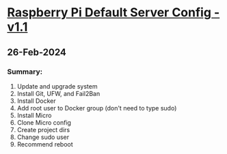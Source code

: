 <H1><u>Raspberry Pi Default Server Config - v1.1</u></H1>
<H2>26-Feb-2024</H2>
<h3>Summary:</h3>
<ol>
  <li>Update and upgrade system</li>
  <li>Install Git, UFW, and Fail2Ban</li>
  <li>Install Docker</li>
  <li>Add root user to Docker group (don't need to type sudo)</>
  <li>Install Micro</li>
  <li>Clone Micro config</li>
  <li>Create project dirs</li>
  <li>Change sudo user</li>
  <li>Recommend reboot</li>
</ol>
